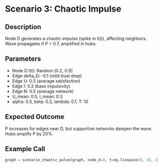 # Scenario 3: Chaotic Impulse

## Description
Node D generates a chaotic impulse (spike in I(t)), affecting neighbors. Wave propagates if P > 0.7, amplified in hubs.

## Parameters
- Node D I(t): Random [0.2, 0.9]
- Edge delta_D: -0.1 (mild trust drop)
- Edge U: 0.5 (average satisfaction)
- Edge I: 0.3 (base impulsivity)
- Edge N: 0.5 (average network)
- U_mean: 0.5, I_mean: 0.3
- alpha: 0.5, beta: 0.3, lambda: 0.1, T: 10

## Expected Outcome
P increases for edges near D, but supportive networks dampen the wave. Hubs amplify P by 20%.

## Example Call
```python
graph = scenario_chaotic_pulse(graph, node_d=0, t=np.linspace(0, 10, 100), U_mean=0.5, I_mean=0.3)